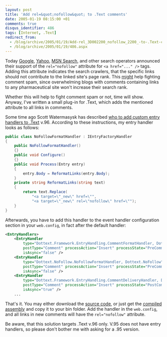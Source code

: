 ```yaml
---
layout: post
title: 'Add rel=&quot;nofollow&quot; to .Text comments'
date: 2005-01-19 08:15:00 +01
comments: true
disqus_identifier: 486
tags: [Internet, .Text]
redirect_from:
  - /blog/archive/2005/01/19/Add-rel_3D002200_nofollow_2200_-to-.Text-comments.aspx
  - /blog/archive/2005/01/19/486.aspx
---
```


Today [Google](http://www.google.com/googleblog/2005/01/preventing-comment-spam.html), [Yahoo](http://www.ysearchblog.com/archives/000069.html), [MSN Search](http://blogs.msdn.com/msnsearch/archive/2005/01/18/nofollow_tags.aspx), and other search operators announced their support of the `rel="nofollow"` attribute for `<a href="..." />` tags. Adding this attribute indicates the search crawlers, that the specific links should not contribute to the linked site's page rank. This [might](http://www.intertwingly.net/blog/2003/11/17/Comment-Throttle#c1069204247) help fighting comment spam, since overwhelming blogs with comments containing links to any pharmaceutical site won't increase their search rank.

Whether this will help to fight comment spam or not, time will show. Anyway, I've written a small plug-in for .Text, which adds the mentioned attribute to all links in comments.

Some time ago Scott Watermasysk has described [who to add custom entry handlers to .Text](http://scottwater.com/blog/archive/2004/03/11/11537) v.96. According to these instructions, my entry handler looks as follows:

``` csharp
public class NoFollowFormatHandler : IEntryFactoryHandler
{
    public NoFollowFormatHandler()
    {}
    public void Configure()
    {}
    public void Process(Entry entry)
    {
        entry.Body = ReformatLinks(entry.Body);
    }
    private string ReformatLinks(string text)
    {
        return text.Replace(
            "<a target=\"_new\" href=\"",
            "<a target=\"_new\" rel=\"nofollow\" href=\"");
    }
}
```

Afterwards, you have to add this handler to the event handler configuration section in your `web.config`, in fact after the default handler:

``` xml
<EntryHandlers>
    <EntryHandler
        type="Dottext.Framework.EntryHandling.CommentFormatHandler, Dottext.Framework"
        postType="Comment" processAction="Insert" processState="PreCommit"
        isAsync="false" />
    <EntryHandler
        type="Dottext.NoFollow.NoFollowFormatHandler, Dottext.NoFollow"
        postType="Comment" processAction="Insert" processState="PreCommit"
        isAsync="false" />
    <EntryHandler
        type="Dottext.Framework.EntryHandling.CommentDeliveryHandler, Dottext.Framework"
        postType="Comment" processAction="Insert" processState="PostCommit"
        isAsync="true" />
    ...
```

That's it. You may either download the [source code](/files/archive/Dottext.NoFollow_src.zip), or just get the [compiled assembly](/files/archive/Dottext.NoFollow.zip) and copy it to your bin folder. Add the handler in the `web.config`, and all links in new comments will have the `rel="nofollow"` attribute.

Be aware, that this solution targets .Text v.96 only. V.95 does not have entry handlers, so please don't bother me with asking for a .95 version.


